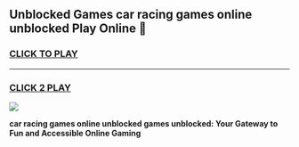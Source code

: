 
## Unblocked Games car racing games online unblocked Play Online 👋
<h3>
<a href="https://news.freeplayer.one?title=car_racing_games_online_unblocked&ref=17F">CLICK TO PLAY</a></h3>
<hr>

<h3>
<a href="https://news.freeplayer.one?title=car_racing_games_online_unblocked&ref=17F">CLICK 2 PLAY</a>
  
</h3>

<a href="https://news.freeplayer.one?title=car_racing_games_online_unblocked&ref=17F/"><img src="https://clearcache.store/games.png"></a>


**car racing games online unblocked games unblocked: Your Gateway to Fun and Accessible Online Gaming**
